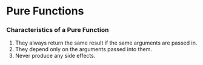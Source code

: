 # Pure Functions

### Characteristics of a Pure Function

1. They always return the same result if the same arguments are passed in.
2. They depend only on the arguments passed into them.
3. Never produce any side effects.
